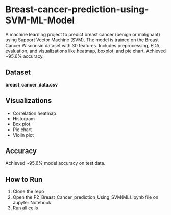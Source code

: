 # Breast-cancer-prediction-using-SVM-ML-Model
A machine learning project to predict breast cancer (benign or malignant) using Support Vector Machine (SVM). The model is trained on the Breast Cancer Wisconsin dataset with 30 features. Includes preprocessing, EDA, evaluation, and visualizations like heatmap, boxplot, and pie chart. Achieved ~95.6% accuracy.

## Dataset 
**breast_cancer_data.csv**

## Visualizations
- Correlation heatmap
- Histogram
- Box plot
- Pie chart
- Violin plot

## Accuracy
Achieved ~95.6% model accuracy on test data.

## How to Run
1. Clone the repo
2. Open the P2_Breast_Cancer_prediction_Using_SVM(ML).ipynb file on Jupyter Notebook
3. Run all cells

